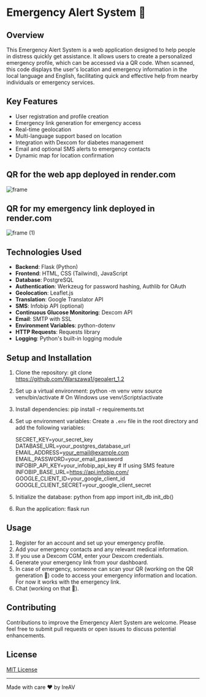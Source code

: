# Emergency Alert System 🚨

## Overview
This Emergency Alert System is a web application designed to help people in distress quickly get assistance. It allows users to create a personalized emergency profile, which can be accessed via a QR code. When scanned, this code displays the user's location and emergency information in the local language and English, facilitating quick and effective help from nearby individuals or emergency services.

## Key Features
- User registration and profile creation
- Emergency link generation for emergency access
- Real-time geolocation
- Multi-language support based on location
- Integration with Dexcom for diabetes management
- Email and optional SMS alerts to emergency contacts
- Dynamic map for location confirmation


## QR for the web app deployed in render.com
   ![frame](https://github.com/user-attachments/assets/1ff94ab2-e0f3-4619-b896-bdbc53105b7a)

## QR for my emergency link deployed in render.com
   ![frame (1)](https://github.com/user-attachments/assets/bec77c41-947b-459d-938e-cc4eafc91d86)



## Technologies Used
- **Backend**: Flask (Python)
- **Frontend**: HTML, CSS (Tailwind), JavaScript
- **Database**: PostgreSQL
- **Authentication**: Werkzeug for password hashing, Authlib for OAuth
- **Geolocation**: Leaflet.js
- **Translation**: Google Translator API
- **SMS**: Infobip API (optional)
- **Continuous Glucose Monitoring**: Dexcom API
- **Email**: SMTP with SSL
- **Environment Variables**: python-dotenv
- **HTTP Requests**: Requests library
- **Logging**: Python's built-in logging module

## Setup and Installation
1. Clone the repository:
   git clone https://github.com/Warszawa1/geoalert_1.2
    
2. Set up a virtual environment:
   python -m venv venv
   source venv/bin/activate  # On Windows use venv\Scripts\activate
   
3. Install dependencies:
   pip install -r requirements.txt

4. Set up environment variables:
   Create a `.env` file in the root directory and add the following variables:

   SECRET_KEY=your_secret_key
   DATABASE_URL=your_postgres_database_url
   EMAIL_ADDRESS=your_email@example.com
   EMAIL_PASSWORD=your_email_password
   INFOBIP_API_KEY=your_infobip_api_key  # If using SMS feature
   INFOBIP_BASE_URL=https://api.infobip.com/
   GOOGLE_CLIENT_ID=your_google_client_id
   GOOGLE_CLIENT_SECRET=your_google_client_secret

5. Initialize the database:
   python
    from app import init_db
    init_db()

6. Run the application:
   flask run
   

## Usage
1. Register for an account and set up your emergency profile.
2. Add your emergency contacts and any relevant medical information.
3. If you use a Dexcom CGM, enter your Dexcom credentials.
4. Generate your emergency link from your dashboard.
5. In case of emergency, someone can scan your QR (working on the QR generation 🚧) code to access your emergency information and location. For now it works with the emergency link.   
6. Chat (working on that 🚧).

## Contributing
Contributions to improve the Emergency Alert System are welcome. Please feel free to submit pull requests or open issues to discuss potential enhancements.

## License
[MIT License](LICENSE)

---

Made with care ♥ by IreAV
